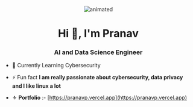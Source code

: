 <p align="center">
  <img src="https://media.giphy.com/media/v1.Y2lkPTc5MGI3NjExNmZlNDk0MGI2MDkyZTE1ODAxOTNjMzI1NjYwZGJjODZkMDVhNTI5NyZjdD1n/Nx0rz3jtxtEre/giphy.gif" alt="animated" />
</p>

<h1 align="center">Hi 👋, I'm Pranav</h1>
<h3 align="center">AI and Data Science Engineer </h3>


- 🌱 Currently Learning Cybersecurity

- ⚡ Fun fact **I am really passionate about cybersecurity, data privacy and I like linux a lot**

- ⚜️ **Portfolio** :- [https://pranavp.vercel.app](https://pranavp.vercel.app)
